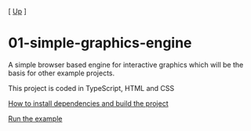 [ [Up](/examples/) ]

# 01-simple-graphics-engine

A simple browser based engine for interactive graphics which will be the basis for other example projects.

This project is coded in TypeScript, HTML and CSS

[How to install dependencies and build the project](installation.html)

[Run the example](example-01.html)
